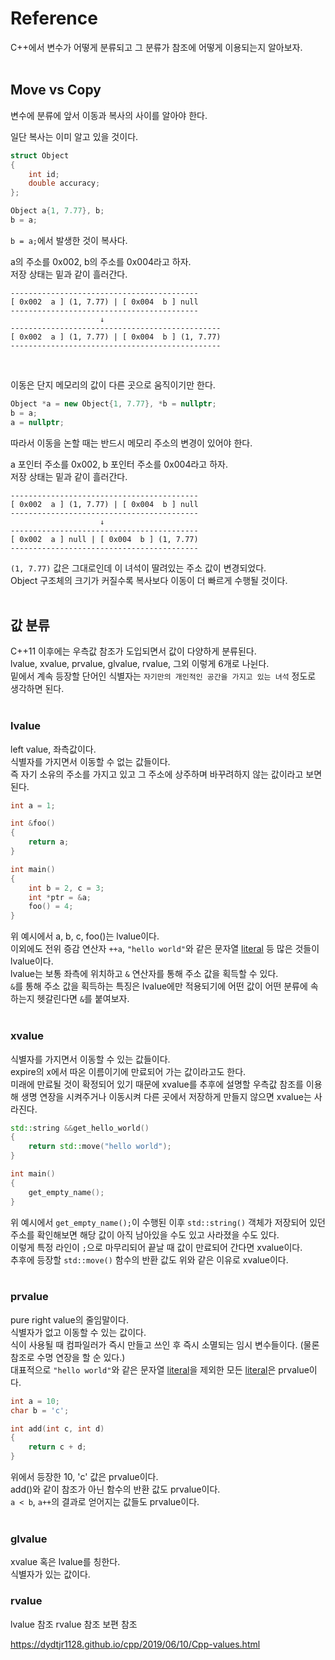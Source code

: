 # Reference  

C++에서 변수가 어떻게 분류되고 그 분류가 참조에 어떻게 이용되는지 알아보자.  
&nbsp;  

## Move vs Copy  

변수에 분류에 앞서 이동과 복사의 사이를 알아야 한다.  

일단 복사는 이미 알고 있을 것이다.  
```c++
struct Object
{
    int id;
    double accuracy;
};

Object a{1, 7.77}, b;
b = a;
```
```b = a;```에서 발생한 것이 복사다.  

a의 주소를 0x002, b의 주소를 0x004라고 하자.  
저장 상태는 밑과 같이 흘러간다.  
```
------------------------------------------
[ 0x002  a ] (1, 7.77) | [ 0x004  b ] null
------------------------------------------
                    ↓
-----------------------------------------------
[ 0x002  a ] (1, 7.77) | [ 0x004  b ] (1, 7.77)
-----------------------------------------------            
```
&nbsp;  

이동은 단지 메모리의 값이 다른 곳으로 움직이기만 한다.  
```c++
Object *a = new Object{1, 7.77}, *b = nullptr;
b = a;
a = nullptr;
```
따라서 이동을 논할 때는 반드시 메모리 주소의 변경이 있어야 한다.  

a 포인터 주소를 0x002, b 포인터 주소를 0x004라고 하자.  
저장 상태는 밑과 같이 흘러간다.  
```
------------------------------------------
[ 0x002  a ] (1, 7.77) | [ 0x004  b ] null
------------------------------------------
                    ↓
------------------------------------------
[ 0x002  a ] null | [ 0x004  b ] (1, 7.77)
------------------------------------------                  
```
```(1, 7.77)``` 값은 그대로인데 이 녀석이 딸려있는 주소 값이 변경되었다.  
Object 구조체의 크기가 커질수록 복사보다 이동이 더 빠르게 수행될 것이다.  
&nbsp;  

## 값 분류  

C++11 이후에는 우측값 참조가 도입되면서 값이 다양하게 분류된다.  
lvalue, xvalue, prvalue, glvalue, rvalue, 그외 이렇게 6개로 나뉜다.  
밑에서 계속 등장할 단어인 식별자는 ```자기만의 개인적인 공간을 가지고 있는 녀석``` 정도로 생각하면 된다.  
&nbsp;  

### lvalue  

left value, 좌측값이다.  
식별자를 가지면서 이동할 수 없는 값들이다.  
즉 자기 소유의 주소를 가지고 있고 그 주소에 상주하며 바꾸려하지 않는 값이라고 보면 된다.  
```c++
int a = 1;

int &foo()
{
    return a;
}

int main()
{
    int b = 2, c = 3;
    int *ptr = &a;
    foo() = 4;
}
```
위 예시에서 a, b, c, foo()는 lvalue이다.  
이외에도 전위 증감 연산자 ```++a```, ```"hello world"```와 같은 문자열 [literal](https://www.geeksforgeeks.org/literals-in-c-cpp-with-examples/) 등 많은 것들이 lvalue이다.  
lvalue는 보통 좌측에 위치하고 ```&``` 연산자를 통해 주소 값을 획득할 수 있다.  
```&```를 통해 주소 값을 획득하는 특징은 lvalue에만 적용되기에 어떤 값이 어떤 분류에 속하는지 헷갈린다면 ```&```를 붙여보자.  
&nbsp;  

### xvalue  

식별자를 가지면서 이동할 수 있는 값들이다.  
expire의 x에서 따온 이름이기에 만료되어 가는 값이라고도 한다.  
미래에 만료될 것이 확정되어 있기 때문에 xvalue를  추후에 설명할 우측값 참조를 이용해 생명 연장을 시켜주거나 이동시켜 다른 곳에서 저장하게 만들지 않으면 xvalue는 사라진다.  
```c++
std::string &&get_hello_world()
{
    return std::move("hello world");
}

int main()
{
    get_empty_name();
}
```
위 예시에서 ```get_empty_name();```이 수행된 이후 ```std::string()``` 객체가 저장되어 있던 주소를 확인해보면 해당 값이 아직 남아있을 수도 있고 사라졌을 수도 있다.  
이렇게 특정 라인이 ```;```으로 마무리되어 끝날 때 값이 만료되어 간다면 xvalue이다.  
추후에 등장할 ```std::move()``` 함수의 반환 값도 위와 같은 이유로 xvalue이다.  
&nbsp;  

### prvalue  

pure right value의 줄임말이다.  
식별자가 없고 이동할 수 있는 값이다.  
식이 사용될 때 컴파일러가 즉시 만들고 쓰인 후 즉시 소멸되는 임시 변수들이다. (물론 참조로 수명 연장을 할 순 있다.)   
대표적으로 ```"hello world"```와 같은 문자열 [literal](https://www.geeksforgeeks.org/literals-in-c-cpp-with-examples/)을 제외한 모든 [literal](https://www.geeksforgeeks.org/literals-in-c-cpp-with-examples/)은 prvalue이다.  
```c++
int a = 10;
char b = 'c';

int add(int c, int d)
{
    return c + d;
}
```
위에서 등장한 10, 'c' 값은 prvalue이다.  
add()와 같이 참조가 아닌 함수의 반환 값도 prvalue이다.  
```a < b```, ```a++```의 결과로 얻어지는 값들도 prvalue이다.  
&nbsp;  

### glvalue  

xvalue 혹은 lvalue를 칭한다.  
식별자가 있는 값이다.  

### rvalue  









lvalue 참조
rvalue 참조
보편 참조

https://dydtjr1128.github.io/cpp/2019/06/10/Cpp-values.html